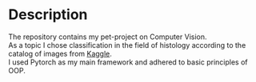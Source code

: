 # Description
The repository contains my pet-project on Computer Vision. <br>
As a topic I chose classification in the field of histology according to the catalog of images from <a href="https://www.kaggle.com/datasets/kmader/colorectal-histology-mnist?select=Kather_texture_2016_image_tiles_5000">Kaggle</a>.
<br>
I used Pytorch as my main framework and adhered to basic principles of OOP.
